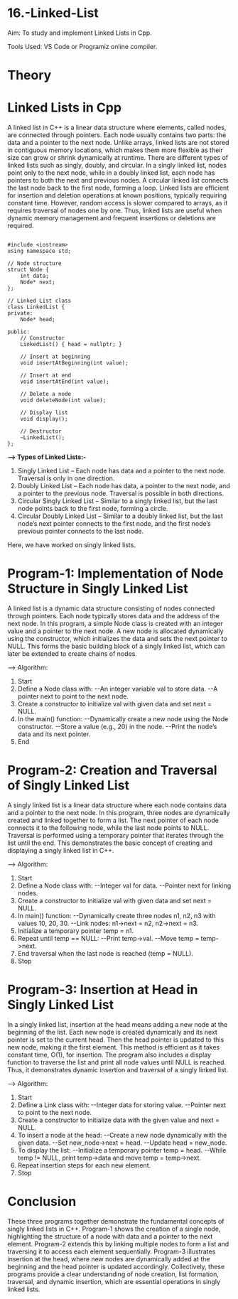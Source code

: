 # 16.-Linked-List

Aim: To study and implement Linked Lists in Cpp.

Tools Used: VS Code or Programiz online compiler.

# Theory

# Linked Lists in Cpp
A linked list in C++ is a linear data structure where elements, called nodes, are connected through pointers. Each node usually contains two parts: the data and a pointer to the next node. Unlike arrays, linked lists are not stored in contiguous memory locations, which makes them more flexible as their size can grow or shrink dynamically at runtime. There are different types of linked lists such as singly, doubly, and circular. In a singly linked list, nodes point only to the next node, while in a doubly linked list, each node has pointers to both the next and previous nodes. A circular linked list connects the last node back to the first node, forming a loop. Linked lists are efficient for insertion and deletion operations at known positions, typically requiring constant time. However, random access is slower compared to arrays, as it requires traversal of nodes one by one. Thus, linked lists are useful when dynamic memory management and frequent insertions or deletions are required.

```

#include <iostream>
using namespace std;

// Node structure
struct Node {
    int data;
    Node* next;
};

// Linked List class
class LinkedList {
private:
    Node* head;

public:
    // Constructor
    LinkedList() { head = nullptr; }

    // Insert at beginning
    void insertAtBeginning(int value);

    // Insert at end
    void insertAtEnd(int value);

    // Delete a node
    void deleteNode(int value);

    // Display list
    void display();

    // Destructor
    ~LinkedList();
};

```

**--> Types of Linked Lists:-**

1. Singly Linked List – Each node has data and a pointer to the next node. Traversal is only in one direction.
2. Doubly Linked List – Each node has data, a pointer to the next node, and a pointer to the previous node. Traversal is possible in both directions.
3. Circular Singly Linked List – Similar to a singly linked list, but the last node points back to the first node, forming a circle.
4. Circular Doubly Linked List – Similar to a doubly linked list, but the last node’s next pointer connects to the first node, and the first node’s previous pointer connects to the last node.

Here, we have worked on singly linked lists.

# Program-1: Implementation of Node Structure in Singly Linked List
A linked list is a dynamic data structure consisting of nodes connected through pointers. Each node typically stores data and the address of the next node. In this program, a simple Node class is created with an integer value and a pointer to the next node. A new node is allocated dynamically using the constructor, which initializes the data and sets the next pointer to NULL. This forms the basic building block of a singly linked list, which can later be extended to create chains of nodes.

--> Algorithm:

1. Start
2. Define a Node class with:
  --An integer variable val to store data.
  --A pointer next to point to the next node.
3. Create a constructor to initialize val with given data and set next = NULL.
4. In the main() function:
  --Dynamically create a new node using the Node constructor.
  --Store a value (e.g., 20) in the node.
  --Print the node’s data and its next pointer.
6. End

# Program-2: Creation and Traversal of Singly Linked List
A singly linked list is a linear data structure where each node contains data and a pointer to the next node. In this program, three nodes are dynamically created and linked together to form a list. The next pointer of each node connects it to the following node, while the last node points to NULL. Traversal is performed using a temporary pointer that iterates through the list until the end. This demonstrates the basic concept of creating and displaying a singly linked list in C++.

--> Algorithm:

1. Start
2. Define a Node class with:
  --Integer val for data.
  --Pointer next for linking nodes.
3. Create a constructor to initialize val with given data and set next = NULL.
4. In main() function:
  --Dynamically create three nodes n1, n2, n3 with values 10, 20, 30.
  --Link nodes: n1->next = n2, n2->next = n3.
5. Initialize a temporary pointer temp = n1.
6. Repeat until temp == NULL:
  --Print temp->val.
  --Move temp = temp->next.
7. End traversal when the last node is reached (temp = NULL).
8. Stop

# Program-3: Insertion at Head in Singly Linked List
In a singly linked list, insertion at the head means adding a new node at the beginning of the list. Each new node is created dynamically and its next pointer is set to the current head. Then the head pointer is updated to this new node, making it the first element. This method is efficient as it takes constant time, O(1), for insertion. The program also includes a display function to traverse the list and print all node values until NULL is reached. Thus, it demonstrates dynamic insertion and traversal of a singly linked list.

--> Algorithm:

1. Start
2. Define a Link class with:
  --Integer data for storing value.
  --Pointer next to point to the next node.
3. Create a constructor to initialize data with the given value and next = NULL.
4. To insert a node at the head:
  --Create a new node dynamically with the given data.
  --Set new_node->next = head.
  --Update head = new_node.
5. To display the list:
  --Initialize a temporary pointer temp = head.
  --While temp != NULL, print temp->data and move temp = temp->next.
6. Repeat insertion steps for each new element.
7. Stop

# Conclusion
These three programs together demonstrate the fundamental concepts of singly linked lists in C++. Program-1 shows the creation of a single node, highlighting the structure of a node with data and a pointer to the next element. Program-2 extends this by linking multiple nodes to form a list and traversing it to access each element sequentially. Program-3 illustrates insertion at the head, where new nodes are dynamically added at the beginning and the head pointer is updated accordingly. Collectively, these programs provide a clear understanding of node creation, list formation, traversal, and dynamic insertion, which are essential operations in singly linked lists.
